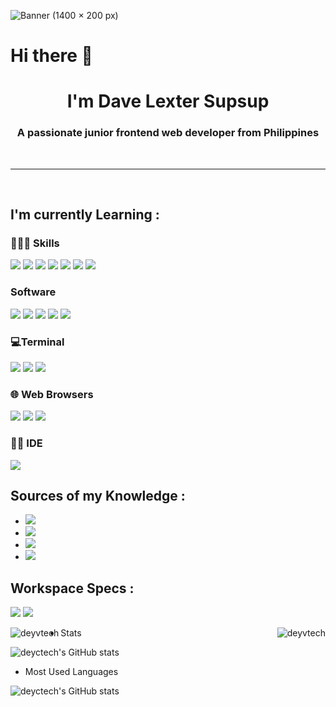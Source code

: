 ![Banner (1400 × 200 px)](https://user-images.githubusercontent.com/92702144/197099573-e6e23d18-684d-4827-8c9b-e1aac4d32ada.jpg)
 
<h1>Hi there 👋</h1>
<h1 align="center">I'm Dave Lexter Supsup</h1>
<h3 align="center">A passionate junior frontend web developer from Philippines</h3>
<br>

---
 
<br>

## I'm currently Learning :
### 👩🏾‍💻 Skills
<img src="https://img.shields.io/badge/HTML5-E34F26?style=flat-square&logo=html5&logoColor=white" /> <img src="https://img.shields.io/badge/CSS3-1572B6?style=flat-square&logo=css3&logoColor=white" /> <img src="https://img.shields.io/badge/JavaScript-F7DF1E?style=flat-square&logo=JavaScript&logoColor=white" /> <img src="https://img.shields.io/badge/Sass-CC6699?style=flat-square&logo=sass&logoColor=white" /> <img src="https://img.shields.io/badge/Tailwind_CSS-38B2AC?style=flat-square&logo=tailwind-css&logoColor=white" /> <img src="https://img.shields.io/badge/npm-CB3837?style=flat-square&logo=npm&logoColor=white" /> <img src="https://img.shields.io/badge/Node.js-43853D?style=Flat-square&logo=node.js&logoColor=white" />

### Software
<img src="https://img.shields.io/badge/Adobe%20Illustrator-FF9A00?style=Flat-square&logo=adobe%20illustrator&logoColor=white" /> <img src="https://img.shields.io/badge/Adobe%20Lightroom-31A8FF?style=Flat-square&logo=Adobe%20Lightroom&logoColor=white" /> <img src="https://img.shields.io/badge/Adobe%20Photoshop-31A8FF?style=Flat-square&logo=Adobe%20Photoshop&logoColor=black"/> <img src="https://img.shields.io/badge/Canva-%2300C4CC.svg?&style=Flat-square&logo=Canva&logoColor=white" /> <img src="https://img.shields.io/badge/Figma-F24E1E?style=Flat-square&logo=figma&logoColor=white" />

### 💻Terminal
<img src="https://img.shields.io/badge/GIT-E44C30?style=flat-square&logo=git&logoColor=white" /> <img src="https://img.shields.io/badge/powershell-5391FE?style=flat-square&logo=powershell&logoColor=white" /> <img src="https://img.shields.io/badge/windows%20terminal-4D4D4D?style=flat-square&logo=windows%20terminal&logoColor=white"> 

### 🌐 Web Browsers
<img src="https://img.shields.io/badge/Brave-FB542B?style=flat-square&logo=Brave&logoColor=white" /> <img src="https://img.shields.io/badge/Firefox_Browser-FF7139?style=flat-square&logo=Firefox-Browser&logoColor=white" /> <img src="https://img.shields.io/badge/Google_chrome-4285F4?style=flat-square&logo=Google-chrome&logoColor=white" />

### ✍🏻 IDE
<img src="https://img.shields.io/badge/Visual_Studio-5C2D91?style=Flat-square&logo=visual%20studio&logoColor=white" />   

## Sources of my Knowledge :

- <img src="https://img.shields.io/badge/Codecademy-FFF0E5?style=Flat-square&logo=codecademy&logoColor=303347" />
- <img src="https://img.shields.io/badge/freecodecamp-27273D?style=Flat-square&logo=freecodecamp&logoColor=white" />
- <img src="https://img.shields.io/badge/Udemy-A100FF?style=Flat-square&logo=Udemy&logoColor=white" />
- <img src="https://img.shields.io/badge/MDN_Web_Docs-black?style=Flat-square&logo=mdnwebdocs&logoColor=white" />

## Workspace Specs :
<img src="https://img.shields.io/badge/NVIDIA-GTX1650-76B900?style=Flat-square&logo=nvidia&logoColor=white" /> <img src="https://img.shields.io/badge/Windows-ACER_NITRO_5-0078D6?style=Flat-square&logo=windows&logoColor=white" />


 <img align="left" src="https://github-readme-stats.vercel.app/api/top-langs?username=deyvtech&show_icons=true&locale=en&layout=compact" alt="deyvtech" />

 <img align="right" src="https://github-readme-stats.vercel.app/api?username=deyvtech&theme=midnight-purple&show_icons=true&count_private=true" alt="deyvtech" />




-  Stats

![deyctech's GitHub stats](https://github-readme-stats.vercel.app/api?username=deyvtech&theme=midnight-purple&show_icons=true&count_private=true)

- Most Used Languages

![deyctech's GitHub stats](https://github-readme-stats.vercel.app/api/top-langs?username=deyvtech&show_icons=true&locale=en&layout=compact)
